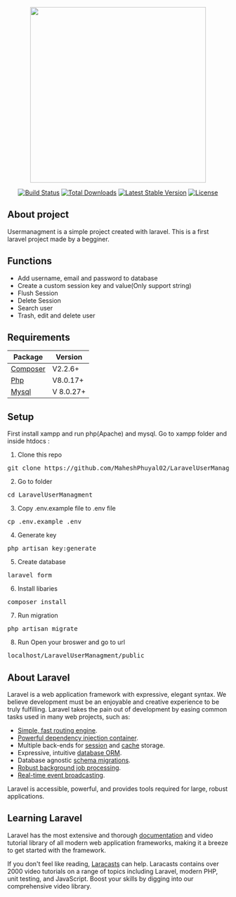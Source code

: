 <p align="center"><a href="https://laravel.com" target="_blank"><img src="https://raw.githubusercontent.com/laravel/art/master/logo-lockup/5%20SVG/2%20CMYK/1%20Full%20Color/laravel-logolockup-cmyk-red.svg" width="400"></a></p>

<p align="center">
<a href="https://travis-ci.org/laravel/framework"><img src="https://travis-ci.org/laravel/framework.svg" alt="Build Status"></a>
<a href="https://packagist.org/packages/laravel/framework"><img src="https://img.shields.io/packagist/dt/laravel/framework" alt="Total Downloads"></a>
<a href="https://packagist.org/packages/laravel/framework"><img src="https://img.shields.io/packagist/v/laravel/framework" alt="Latest Stable Version"></a>
<a href="https://packagist.org/packages/laravel/framework"><img src="https://img.shields.io/packagist/l/laravel/framework" alt="License"></a>
</p>

## About project 
Usermanagment is a simple project created with laravel. This is a first laravel project made by a begginer.

## Functions
- Add username, email and password to database
- Create a custom session key and value(Only support string)
- Flush Session
- Delete Session
- Search user
- Trash, edit and delete user

## Requirements
<table>
<thead>
<tr>
<th>Package</th>
<th>Version</th>
</tr>
</thead>
<tbody>
<tr>
<td>
<a href="https://getcomposer.org/" rel="nofollow">Composer</a></td>
<td>V2.2.6+</td>
</tr>
<tr>
<td><a href="https://www.php.net/" rel="nofollow">Php</a></td>
<td>V8.0.17+</td>
</tr>
<tr>
<td><a href="https://www.mysql.com/" rel="nofollow">Mysql</a></td>
<td>V 8.0.27+</td>
</tr>
</tbody>
</table>

## Setup
First install xampp and run php(Apache) and mysql. Go to xampp folder and inside htdocs :

1. Clone this repo
<pre>git clone https://github.com/MaheshPhuyal02/LaravelUserManagment.git </pre>

2. Go to folder
<pre>cd LaravelUserManagment</pre>

3. Copy .env.example file to .env file
<pre>cp .env.example .env</pre>

4. Generate key
<pre>php artisan key:generate</pre>

5. Create database
<pre>laravel_form</pre>

6. Install libaries
<pre>composer install</pre>

7. Run migration
<pre>php artisan migrate</pre>

8. Run 
Open your broswer and go to url
<pre>localhost/LaravelUserManagment/public</pre>


## About Laravel

Laravel is a web application framework with expressive, elegant syntax. We believe development must be an enjoyable and creative experience to be truly fulfilling. Laravel takes the pain out of development by easing common tasks used in many web projects, such as:

- [Simple, fast routing engine](https://laravel.com/docs/routing).
- [Powerful dependency injection container](https://laravel.com/docs/container).
- Multiple back-ends for [session](https://laravel.com/docs/session) and [cache](https://laravel.com/docs/cache) storage.
- Expressive, intuitive [database ORM](https://laravel.com/docs/eloquent).
- Database agnostic [schema migrations](https://laravel.com/docs/migrations).
- [Robust background job processing](https://laravel.com/docs/queues).
- [Real-time event broadcasting](https://laravel.com/docs/broadcasting).

Laravel is accessible, powerful, and provides tools required for large, robust applications.

## Learning Laravel

Laravel has the most extensive and thorough [documentation](https://laravel.com/docs) and video tutorial library of all modern web application frameworks, making it a breeze to get started with the framework.

If you don't feel like reading, [Laracasts](https://laracasts.com) can help. Laracasts contains over 2000 video tutorials on a range of topics including Laravel, modern PHP, unit testing, and JavaScript. Boost your skills by digging into our comprehensive video library.
